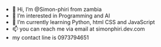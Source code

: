 - 👋 Hi, I’m @Simon-phiri from zambia 
- 👀 I’m interested in Programming and AI
- 🌱 I’m currently learning Python, html CSS and JavaScript 
- 📫 you can reach me via email at simonphiri.dev.com
- my contact line is 0973794651
<!---
Simon-phiri/Simon-phiri is a ✨ special ✨ repository because its `README.md` (this file) appears on your GitHub profile.
You can click the Preview link to take a look at your changes.
--->
